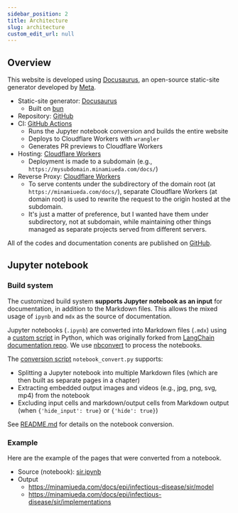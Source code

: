 ```yaml
---
sidebar_position: 2
title: Architecture
slug: architecture
custom_edit_url: null
---
```


## Overview
This website is developed using [Docusaurus](https://docusaurus.io/), an open-source static-site generator developed by [Meta](https://opensource.fb.com/projects/docusaurus/).

- Static-site generator: [Docusaurus](https://docusaurus.io/)
    - Built on [bun](https://bun.sh/)
- Repository: [GitHub](https://github.com/mu373/documentation/)
- CI: [GitHub Actions](https://github.com/mu373/documentation/actions)
    - Runs the Jupyter notebook conversion and builds the entire website
    - Deploys to Cloudflare Workers with `wrangler`
    - Generates PR previews to Cloudflare Workers
- Hosting: [Cloudflare Workers](https://www.cloudflare.com/developer-platform/products/workers/)
    - Deployment is made to a subdomain (e.g., `https://mysubdomain.minamiueda.com/docs/`)
- Reverse Proxy: [Cloudflare Workers](https://developers.cloudflare.com/workers/)
    - To serve contents under the subdirectory of the domain root (at `https://minamiueda.com/docs/`), separate Cloudflare Workers (at domain root) is used to rewrite the request to the origin hosted at the subdomain.
    - It's just a matter of preference, but I wanted have them under subdirectory, not at subdomain, while maintaining other things managed as separate projects served from different servers.

All of the codes and documentation conents are published on [GitHub](https://github.com/mu373/documentation/). 

## Jupyter notebook

### Build system
The customized build system **supports Jupyter notebook as an input** for documentation, in addition to the Markdown files. This allows the mixed usage of `ipynb` and `mdx` as the source of documentation.

Jupyter notebooks (`.ipynb`) are converted into Markdown files (`.mdx`) using a [custom script](https://github.com/mu373/documentation/blob/main/scripts/notebook_convert.py) in Python, which was originally forked from [LangChain documentation repo](https://github.com/langchain-ai/langchain/blob/master/docs/scripts/notebook_convert.py). We use [nbconvert](https://github.com/jupyter/nbconvert) to process the notebooks.

The [conversion script](https://github.com/mu373/documentation/blob/main/scripts/notebook_convert.py) `notebook_convert.py` supports:
- Splitting a Jupyter notebook into multiple Markdown files (which are then built as separate pages in a chapter)
- Extracting embedded output images and videos (e.g., jpg, png, svg, mp4) from the notebook
- Excluding input cells and markdown/output cells from Markdown output (when `{'hide_input': true}` or `{'hide': true}`)

See [README.md](https://github.com/mu373/documentation/blob/main/README.md#converting-notebooks) for details on the notebook conversion.

### Example
Here are the example of the pages that were converted from a notebook.
- Source (notebook): [sir.ipynb](https://github.com/mu373/documentation/blob/dev/docs/epi/infectious-disease/sir.ipynb)
- Output
    - https://minamiueda.com/docs/epi/infectious-disease/sir/model
    - https://minamiueda.com/docs/epi/infectious-disease/sir/implementations
